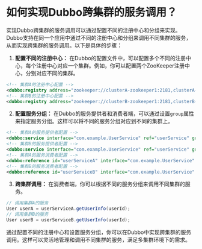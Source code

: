 # 如何实现Dubbo跨集群的服务调用？
实现Dubbo跨集群的服务调用可以通过配置不同的注册中心和分组来实现。Dubbo支持在同一个应用中通过不同的注册中心和分组来调用不同集群的服务，从而实现跨集群的服务调用。以下是具体的步骤：
1. **配置不同的注册中心：** 在Dubbo的配置文件中，可以配置多个不同的注册中心，每个注册中心对应一个集群。例如，你可以配置两个ZooKeeper注册中心，分别对应不同的集群。
```xml
<!-- 集群A的注册中心配置 -->
<dubbo:registry address="zookeeper://clusterA-zookeeper1:2181,clusterA-zookeeper2:2181" />
<!-- 集群B的注册中心配置 -->
<dubbo:registry address="zookeeper://clusterB-zookeeper1:2181,clusterB-zookeeper2:2181" />
```
2. **配置服务分组：** 在Dubbo的服务提供者和消费者端，可以通过设置`group`属性来指定服务分组。这样可以将不同的服务分组对应到不同的集群上。
```xml
<!-- 集群A的服务提供者配置 -->
<dubbo:service interface="com.example.UserService" ref="userService" group="groupA" />
<!-- 集群B的服务提供者配置 -->
<dubbo:service interface="com.example.UserService" ref="userService" group="groupB" />
<!-- 集群A的服务消费者配置 -->
<dubbo:reference id="userServiceA" interface="com.example.UserService" group="groupA" />
<!-- 集群B的服务消费者配置 -->
<dubbo:reference id="userServiceB" interface="com.example.UserService" group="groupB" />
```
3. **跨集群调用：** 在消费者端，你可以根据不同的服务分组来调用不同集群的服务。
```java
// 调用集群A的服务
User userA = userServiceA.getUserInfo(userId);
// 调用集群B的服务
User userB = userServiceB.getUserInfo(userId);
```
通过配置不同的注册中心和设置服务分组，你可以在Dubbo中实现跨集群的服务调用。这样可以灵活地管理和调用不同集群的服务，满足多集群环境下的需求。
